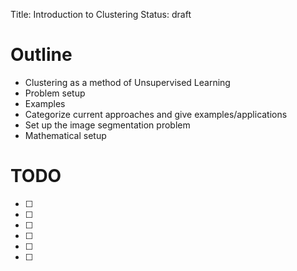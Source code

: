 Title: Introduction to Clustering
Status: draft


# Outline
- Clustering as a method of Unsupervised Learning
- Problem setup
- Examples
- Categorize current approaches and give examples/applications
- Set up the image segmentation problem
- Mathematical setup


# TODO
- [ ] 
- [ ] 
- [ ] 
- [ ] 
- [ ] 
- [ ] 

